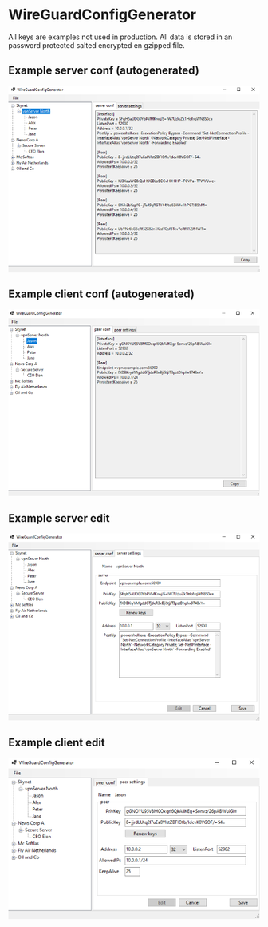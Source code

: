 # WireGuardConfigGenerator

All keys are examples not used in production. All data is stored in an password protected salted encrypted en gzipped file.

## Example server conf (autogenerated)

![Example server conf](https://github.com/alphons/WireGuardConfigGenerator/blob/master/server-conf.png)

## Example client conf  (autogenerated)

![Example client conf](https://github.com/alphons/WireGuardConfigGenerator/blob/master/client-conf.png)

## Example server edit

![Example server edit](https://github.com/alphons/WireGuardConfigGenerator/blob/master/server-edit.png)

## Example client edit

![Example client edit](https://github.com/alphons/WireGuardConfigGenerator/blob/master/client-edit.png)



